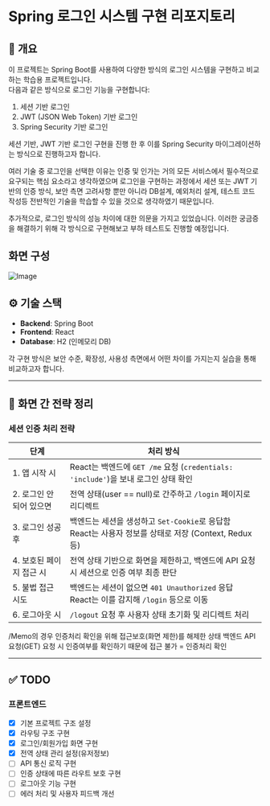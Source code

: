# Spring 로그인 시스템 구현 리포지토리

## 📌 개요

이 프로젝트는 Spring Boot를 사용하여 다양한 방식의 로그인 시스템을 구현하고 비교하는 학습용 프로젝트입니다.  
다음과 같은 방식으로 로그인 기능을 구현합니다:

1. 세션 기반 로그인
2. JWT (JSON Web Token) 기반 로그인
3. Spring Security 기반 로그인

세션 기반, JWT 기반 로그인 구현을 진행 한 후 이를 Spring Security 마이그레이션하는 방식으로 진행하고자 합니다.


여러 기술 중 로그인을 선택한 이유는 인증 및 인가는  거의 모든 서비스에서 필수적으로 요구되는 핵심 요소라고 생각하였으며
로그인을 구현하는 과정에서 세션 또는 JWT 기반의 인증 방식, 보안 측면 고려사항 뿐만 아니라 DB설계, 예외처리 설계, 테스트 코드 작성등 전반적인 기술을 학습할 수 있을 것으로 생각하였기 때문입니다.
   
추가적으로, 로그인 방식의 성능 차이에 대한 의문을 가지고 있었습니다. 이러한 궁금증을 해결하기 위해 각 방식으로 구현해보고 부하 테스트도 진행할 예정입니다.

## 화면 구성

![Image](https://github.com/user-attachments/assets/b832c52e-c5c5-4892-9ef3-0b0592047bfd)

## ⚙️ 기술 스택

- **Backend**: Spring Boot
- **Frontend**: React
- **Database**: H2 (인메모리 DB)

각 구현 방식은 보안 수준, 확장성, 사용성 측면에서 어떤 차이를 가지는지 실습을 통해 비교하고자 합니다.

---

## 🚀 화면 간 전략 정리

### 세션 인증 처리 전략
| 단계 | 처리 방식 |
|------|-----------|
| 1. 앱 시작 시 | React는 백엔드에 `GET /me` 요청 (`credentials: 'include'`)을 보내 로그인 상태 확인 |
| 2. 로그인 안 되어 있으면 | 전역 상태(user == null)로 간주하고 `/login` 페이지로 리디렉트 |
| 3. 로그인 성공 후 | 백엔드는 세션을 생성하고 `Set-Cookie`로 응답함<br>React는 사용자 정보를 상태로 저장 (Context, Redux 등) |
| 4. 보호된 페이지 접근 시 | 전역 상태 기반으로 화면을 제한하고, 백엔드에 API 요청 시 세션으로 인증 여부 최종 판단 |
| 5. 불법 접근 시도 | 백엔드는 세션이 없으면 `401 Unauthorized` 응답<br>React는 이를 감지해 `/login` 등으로 이동 |
| 6. 로그아웃 시 | `/logout` 요청 후 사용자 상태 초기화 및 리디렉트 처리 |

/Memo의 경우 인증처리 확인을 위해 접근보호(화면 제한)를 해제한 상태
백엔드 API 요청(GET) 요청 시 인증여부를 확인하기 때문에 접근 불가 = 인증처리 확인

---

## ✅ TODO

### 프론트엔드
- [X] 기본 프로젝트 구조 설정
- [X] 라우팅 구조 구현
- [X] 로그인/회원가입 화면 구현
- [X] 전역 상태 관리 설정(유저정보)
- [ ] API 통신 로직 구현
- [ ] 인증 상태에 따른 라우트 보호 구현
- [ ] 로그아웃 기능 구현
- [ ] 에러 처리 및 사용자 피드백 개선